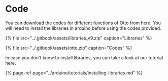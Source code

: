 # Code

You can download the codes for different functions of Otto from here. You will need to install the libraries in arduino before using the codes provided. 

{% file src="../.gitbook/assets/libraries\_v9.zip" caption="Libraries" %}

{% file src="../.gitbook/assets/otto.zip" caption="Codes" %}

In case you don't know to install libraries, you can take a look at our tutorial here.

{% page-ref page="../arduino/tutorials/installing-libraries.md" %}





